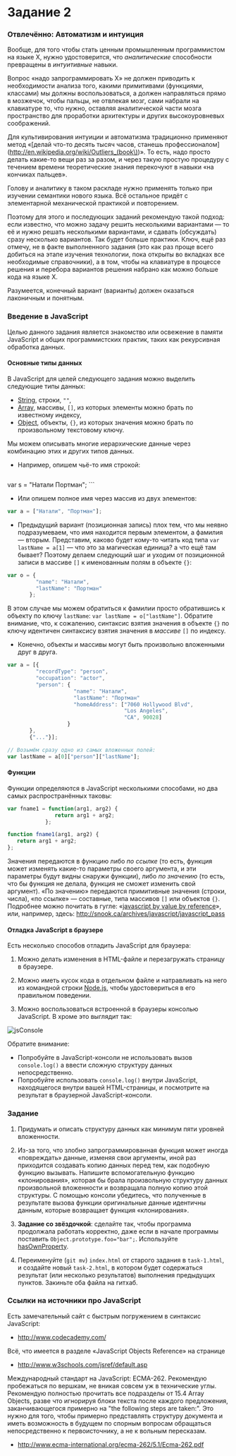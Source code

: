 # Задание 2

### Отвлечённо: Автоматизм и интуиция

Вообще, для того чтобы стать ценным промышленным программистом на языке X,
нужно удостоверится, что _аналитические_ способности превращены в _интуитивные_ навыки.

Вопрос «надо запрограммировать X» не должен приводить к необходимости
анализа того, какими примитивами (функциями, классами) мы должны
воспользоваться, а должен направляться прямо в мозжечок, чтобы пальцы, не
отвлекая мозг, сами набрали на клавиатуре то, что нужно, оставляя аналитической
части мозга пространство для проработки архитектуры и других высокоуровневых
соображений.

Для культивирования интуиции и автоматизма традиционно применяют метод
«[делай что-то десять тысяч часов, станешь профессионалом](http://en.wikipedia.org/wiki/Outliers_(book\))».
То есть, надо просто делать какие-то вещи раз за разом, и через такую простую
процедуру с течением времени теоретические знания перекочуют в навыки
«на кончиках пальцев».

Голову и аналитику в таком раскладе нужно применять только при изучении
семантики нового языка. Всё остальное придёт с элементарной механической
практикой и повторением.

Поэтому для этого и последующих заданий рекомендую такой подход: если
известно, что можно задачу решить несколькими вариантами — то её и нужно
решать несколькими вариантами, и сдавать (обсуждать) сразу несколько вариантов.
Так будет больше практики. Ключ, ещё раз отмечу, не в факте выполненного
задания (это как раз проще всего добиться на этапе изучения технологии,
пока открыты во вкладках все необходимые справочники),
а в том, чтобы на клавиатуре в процессе решения и перебора вариантов
решения набрано как можно больше кода на языке X.

Разумеется, конечный вариант (варианты) должен оказаться лаконичным
и понятным.

### Введение в JavaScript

Целью данного задания является знакомство или освежение в памяти JavaScript
и общих программистских практик, таких как рекурсивная обработка данных.

#### Основные типы данных

В JavaScript для целей следующего задания можно выделить следующие типы данных:
* [String](http://www.w3schools.com/jsref/jsref_obj_string.asp), строки, `""`,
* [Array](http://www.w3schools.com/jsref/jsref_obj_array.asp), массивы, `[]`, из которых элементы можно брать по известному индексу,
* [Object](), объекты, `{}`, из которых значения можно брать по произвольному текстовому ключу.

Мы можем описывать многие иерархические данные через комбинацию этих и
других типов данных.

* Например, опишем чьё-то имя строкой:

    ```javascript
var s = "Натали Портман";
    ```

* Или опишем полное имя через массив из двух элементов:

 ```javascript
var a = ["Натали", "Портман"];
 ```

* Предыдущий вариант (позиционная запись) плох тем, что мы неявно подразумеваем, что имя находится первым элементом, а фамилия — вторым. Представим, каково будет кому-то читать код типа `var lastName = a[1]` — что это за магическая единица? а что ещё там бывает? Поэтому делаем следующий шаг и уходим от позиционной записи в массиве `[]` к именованным полям в объекте `{}`:

 ```javascript
var o = {
          "name": "Натали",
          "lastName": "Портман"
        };
 ```

 В этом случае мы можем обратиться к фамилии просто обратившись к объекту по
ключу `lastName`: `var lastName = o["lastName"]`. Обратите внимание, что,
к сожалению, синтаксис взятия значения в объекте `{}` по ключу идентичен
синтаксису взятия значения в _массиве_ `[]` по индексу.

* Конечно, объекты и массивы могут быть произвольно вложенными друг в друга.

 ```javascript
var a = [{
          "recordType": "person",
          "occupation": "actor",
          "person": {
                      "name": "Натали",
                      "lastName": "Портман"
                      "homeAddress": ["7060 Hollywood Blvd",
                                      "Los Angeles",
                                      "CA", 90028]
                    }
        },
        {"..."}];
 
 // Возьмём сразу одно из самых вложенных полей:
var lastName = a[0]["person"]["lastName"];
 ```

#### Функции

Функции определяются в JavaScript несколькими способами, но два самых
распространённых таковы:

 ```javascript
var fname1 = function(arg1, arg2) {
                return arg1 + arg2;
             };

function fname1(arg1, arg2) {
    return arg1 + arg2;
};
 ```

 Значения передаются в функцию либо _по ссылке_ (то есть, функция может изменять
какие-то параметры своего аргумента, и эти параметры будут видны снаружи функции), либо _по значению_ (то есть, что бы функция не делала, функция не сможет изменить свой аргумент). «По значению» передаются примитивные значения (строки, числа), «по ссылке» — составные, типа массивов `[]` или объектов `{}`. Подробнее можно почитать в гугле: «[javascript by value by reference](https://www.google.com/search?q=javascript+by+value+by+reference)», или, например, здесь: http://snook.ca/archives/javascript/javascript_pass

#### Отладка JavaScript в браузере

Есть несколько способов отладить JavaScript для браузера:

1. Можно делать изменения в HTML-файле и перезагружать страницу в браузере.

2. Можно иметь кусок кода в отдельном файле и натравливать на него из командной строки [Node.js](http://nodejs.org/), чтобы удостовериться в его правильном поведении.

3. Можно воспользоваться встроенной в браузеры консолью JavaScript. В хроме это выглядит так:

 ![jsConsole](chrome-javascript-console.png "Chrome JavaScript Console")

 Обратите внимание:
 * Попробуйте в JavaScript-консоли не использовать вызов `console.log()` а ввести сложную структуру данных непосредственно.
 * Попробуйте использовать `console.log()` внутри JavaScript, находящегося внутри вашей HTML-страницы, и посмотрите на результат в браузерной JavaScript-консоли.

### Задание

1. Придумать и описать структуру данных как минимум пяти уровней вложенности.

2. Из-за того, что злобно запрограммированная функция может иногда
«повреждать» данные, изменяя свои аргументы, иной раз приходится создавать
копию данных перед тем, как подобную функцию вызывать. Напишите вспомогательную
функцию «клонирования», которая бы брала произвольную структуру данных
произвольной вложенности и возвращала полную копию этой структуры.
С помощью консоли убедитесь, что полученные в результате вызова функции
оригинальные данные идентичны данным, которые возвращает функция «клонирования».

3. **Задание со звёздочкой**: сделайте так, чтобы программа продолжала работать
корректно, даже если в начале программы поставить `Object.prototype.foo="bar";`. Используйте [hasOwnProperty](https://developer.mozilla.org/en-US/docs/JavaScript/Reference/Global_Objects/Object/hasOwnProperty).

4. Переименуйте (`git mv`) `index.html` от старого задания в `task-1.html`, и создайте новый `task-2.html`, в котором будет содержаться результат (или несколько результатов) выполнения предыдущих пунктов. Закиньте оба файла на гитхаб.

### Ссылки на источники про JavaScript

Есть замечательный сайт с быстрым погружением в синтаксис JavaScript:
* http://www.codecademy.com/

Всё, что имеется в разделе «JavaScript Objects Reference» на странице
* http://www.w3schools.com/jsref/default.asp

Международный стандарт на JavaScript: ECMA-262.
Рекомендую пробежаться по вершкам, не вникая совсем уж в технические углы.
Рекомендую полностью прочитать все подразделы от 15.4 Array Objects,
разве что игнорируя блоки текста после каждого предложения,
заканчивающегося примерно на "the following steps are taken:".
Это нужно для того, чтобы примерно представлять структуру документа
и иметь возможность в будущем по спорным вопросам обращаться непосредственно
к первоисточнику, а не к вольным пересказам.
* http://www.ecma-international.org/ecma-262/5.1/Ecma-262.pdf

